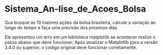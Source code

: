 # Sistema_An-lise_de_Acoes_Bolsa
Que busque as 10 maiores ações da bolsa brasileira, calcule a variação ao longo do tempo e faça uma previsão dos próximos dias

Ele apresentou um erro em um biblioteca matplotlib se acontecer realize o passo abaixo que deve funcionar;
Após atualizar o Matplotlib para a versão 3.4.0 ou superior, o código original deve funcionar corretamente.
